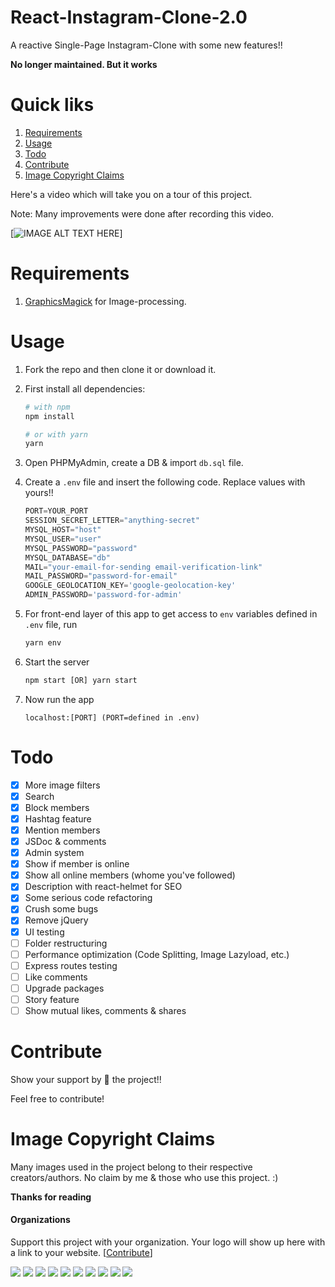 # React-Instagram-Clone-2.0
A reactive Single-Page Instagram-Clone with some new features!! 

**No longer maintained. But it works**





# Quick liks
1. [Requirements](#requirements)
2. [Usage](#usage)
3. [Todo](#todo)
4. [Contribute](#contribute)
5. [Image Copyright Claims](#image-copyright-claims)

Here's a video which will take you on a tour of this project.

Note: Many improvements were done after recording this video.

[![IMAGE ALT TEXT HERE](http://img.youtube.com/vi/VBZD5lfvi4U/0.jpg)]
# Requirements
1. [GraphicsMagick](http://www.graphicsmagick.org/) for Image-processing.

# Usage
1. Fork the repo and then clone it or download it.

2. First install all dependencies:
    ```bash
    # with npm
    npm install
    
    # or with yarn
    yarn
    ```

3. Open PHPMyAdmin, create a DB & import `db.sql` file.
4. Create a `.env` file and insert the following code. Replace values with yours!!

    ```javascript
    PORT=YOUR_PORT
    SESSION_SECRET_LETTER="anything-secret"
    MYSQL_HOST="host"
    MYSQL_USER="user"
    MYSQL_PASSWORD="password"
    MYSQL_DATABASE="db"
    MAIL="your-email-for-sending email-verification-link"
    MAIL_PASSWORD="password-for-email"
    GOOGLE_GEOLOCATION_KEY='google-geolocation-key'
    ADMIN_PASSWORD='password-for-admin'
    ```
    
5. For front-end layer of this app to get access to `env` variables defined in `.env` file, run
    ```bash
    yarn env
    ```

6. Start the server
    ```javascript
    npm start [OR] yarn start
    ```

7. Now run the app
    ```javacript
    localhost:[PORT] (PORT=defined in .env)
    ```
    
# Todo
- [x] More image filters
- [x] Search
- [x] Block members
- [x] Hashtag feature
- [x] Mention members
- [x] JSDoc & comments
- [x] Admin system
- [x] Show if member is online
- [x] Show all online members (whome you've followed)
- [x] Description with react-helmet for SEO
- [x] Some serious code refactoring
- [x] Crush some bugs
- [x] Remove jQuery
- [x] UI testing
- [ ] Folder restructuring
- [ ] Performance optimization (Code Splitting, Image Lazyload, etc.)
- [ ] Express routes testing
- [ ] Like comments
- [ ] Upgrade packages
- [ ] Story feature
- [ ] Show mutual likes, comments & shares

# Contribute
Show your support by 🌟 the project!!

Feel free to contribute!

# Image Copyright Claims
Many images used in the project belong to their respective creators/authors. No claim by me & those who use this project. :)

**Thanks for reading**



#### Organizations

Support this project with your organization. Your logo will show up here with a link to your website. [[Contribute](https://opencollective.com/react-instagram-clone-20/contribute)]

<a href="https://opencollective.com/react-instagram-clone-20/organization/0/website"><img src="https://opencollective.com/react-instagram-clone-20/organization/0/avatar.svg"></a>
<a href="https://opencollective.com/react-instagram-clone-20/organization/1/website"><img src="https://opencollective.com/react-instagram-clone-20/organization/1/avatar.svg"></a>
<a href="https://opencollective.com/react-instagram-clone-20/organization/2/website"><img src="https://opencollective.com/react-instagram-clone-20/organization/2/avatar.svg"></a>
<a href="https://opencollective.com/react-instagram-clone-20/organization/3/website"><img src="https://opencollective.com/react-instagram-clone-20/organization/3/avatar.svg"></a>
<a href="https://opencollective.com/react-instagram-clone-20/organization/4/website"><img src="https://opencollective.com/react-instagram-clone-20/organization/4/avatar.svg"></a>
<a href="https://opencollective.com/react-instagram-clone-20/organization/5/website"><img src="https://opencollective.com/react-instagram-clone-20/organization/5/avatar.svg"></a>
<a href="https://opencollective.com/react-instagram-clone-20/organization/6/website"><img src="https://opencollective.com/react-instagram-clone-20/organization/6/avatar.svg"></a>
<a href="https://opencollective.com/react-instagram-clone-20/organization/7/website"><img src="https://opencollective.com/react-instagram-clone-20/organization/7/avatar.svg"></a>
<a href="https://opencollective.com/react-instagram-clone-20/organization/8/website"><img src="https://opencollective.com/react-instagram-clone-20/organization/8/avatar.svg"></a>
<a href="https://opencollective.com/react-instagram-clone-20/organization/9/website"><img src="https://opencollective.com/react-instagram-clone-20/organization/9/avatar.svg"></a>
